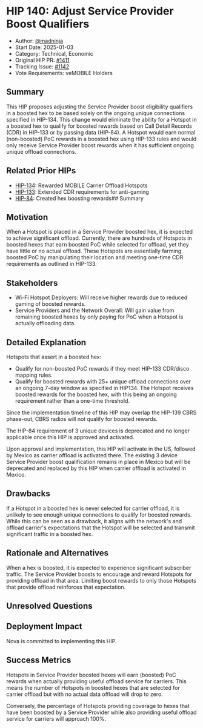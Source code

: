 # HIP 140: Adjust Service Provider Boost Qualifiers

- Author: [@madninja](https://github.com/madninja)
- Start Date: 2025-01-03
- Category: Technical, Economic
- Original HIP PR: [#1411](https://github.com/helium/HIP/pull/1411)
- Tracking Issue: [#1142](https://github.com/helium/HIP/issues/1142)
- Vote Requirements: veMOBILE Holders

## Summary

This HIP proposes adjusting the Service Provider boost eligibility qualifiers in a boosted hex to be based solely on the ongoing unique connections specified in HIP-134. This change would eliminate the ability for a Hotspot in a boosted hex to qualify for boosted rewards based on Call Detail Records (CDR) in HIP-133 or by passing data (HIP-84). A Hotspot would earn normal (non-boosted) PoC rewards in a boosted hex using HIP-133 rules and would only receive Service Provider boost rewards when it has sufficient ongoing unique offload connections.

## Related Prior HIPs

- [HIP-134](./0134-reward-mobile-carrier-offload-hotspots.md): Rewarded MOBILE Carrier Offload Hotspots
- [HIP-133](./0133-bridging-gap-for-anti-gaming-measures-phase2.md): Extended CDR requirements for anti-gaming
- [HIP-84](./0084-service-provider-hex-boosting.md): Created hex boosting rewards## Summary

## Motivation

When a Hotspot is placed in a Service Provider boosted hex, it is expected to achieve significant offload. Currently, there are hundreds of Hotspots in boosted hexes that earn boosted PoC while selected for offload, yet they have little or no actual offload. These Hotspots are essentially farming boosted PoC by manipulating their location and meeting one-time CDR requirements as outlined in HIP-133.

## Stakeholders

 * Wi-Fi Hotspot Deployers: Will receive higher rewards due to reduced gaming of boosted rewards.
 * Service Providers and the Network Overall: Will gain value from remaining boosted hexes by only paying for PoC when a Hotspot is actually offloading data.


## Detailed Explanation

Hotspots that assert in a boosted hex:

* Qualify for non-boosted PoC rewards if they meet HIP-133 CDR/disco mapping rules.
* Qualify for boosted rewards with 25+ unique offload connections over an ongoing 7-day window as specified in HIP134. The Hotspot receives boosted rewards for the boosted hex, with this being an ongoing requirement rather than a one-time threshold.

Since the implementation timeline of this HIP may overlap the HIP-139 CBRS phase-out, CBRS radios will not qualify for boosted rewards. 

The HIP-84 requirement of 3 unique devices is deprecated and no longer applicable once this HIP is approved and activated.

Upon approval and implementation, this HIP will activate in the US, followed by Mexico as carrier offload is activated there. The existing 3 device Service Provider boost qualification remains in place in Mexico but will be deprecated and replaced by this HIP when carrier offload is activated in Mexico.



## Drawbacks

If a Hotspot in a boosted hex is never selected for carrier offload, it is unlikely to see enough unique connections to qualify for boosted rewards. While this can be seen as a drawback, it aligns with the network's and offload carrier's expectations that the Hotspot will be selected and transmit significant traffic in a boosted hex.

## Rationale and Alternatives

When a hex is boosted, it is expected to experience significant subscriber traffic. The Service Provider boosts to encourage and reward Hotspots for providing offload in that area. Limiting boost rewards to only those Hotspots that provide offload reinforces that expectation.

## Unresolved Questions


## Deployment Impact

Nova is committed to implementing this HIP.


## Success Metrics

Hotspots in Service Provider boosted hexes will earn (boosted) PoC rewards when actually providing useful offload service for carriers. This means the number of Hotspots in boosted hexes that are selected for carrier offload but with no actual data offload will drop to zero. 

Conversely, the percentage of Hotspots providing coverage to hexes that have been boosted by a Service Provider while also providing useful offload service for carriers will approach 100%.
